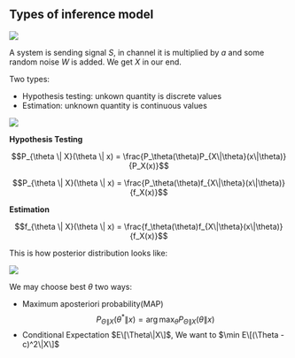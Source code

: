 ## Types of inference model

![]({{site.url}}/{{site.baseurl}}/assets/bayesian_inference/bayesian_model.jpg)

A system is sending signal $S$, in channel it is multiplied by $a$ and some random noise $W$ is added. We get $X$ in our end.

Two types:
- Hypothesis testing: unkown quantity is discrete values
- Estimation: unknown quantity is continuous values

![]({{site.url}}/{{site.baseurl}}/assets/bayesian_inference/cla_bay_infer.jpg)

**Hypothesis Testing**

$$P_{\theta \| X}(\theta \| x) = \frac{P_\theta(\theta)P_{X\|\theta}(x\|\theta)}{P_X(x)}$$

$$P_{\theta \| X}(\theta \| x) = \frac{P_\theta(\theta)f_{X\|\theta}(x\|\theta)}{f_X(x)}$$

**Estimation**

$$f_{\theta \| X}(\theta \| x) = \frac{f_\theta(\theta)f_{X\|\theta}(x\|\theta)}{f_X(x)}$$


This is how posterior distribution looks like:

![]({{site.url}}/{{site.baseurl}}/assets/bayesian_inference/dist.jpg)

We may choose best $\theta$ two ways:

- Maximum aposteriori probability(MAP) $$P_{\Theta\|X}(\theta^*\|x) = \arg\max_{\theta} P_{\Theta\|X}(\theta\|x)$$
- Conditional Expectation $E\[\Theta\|X\]$, We want to $\min E\[(\Theta -c)^2\|X\]$